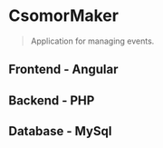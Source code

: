 # CsomorMaker

> Application for managing events.

## Frontend - Angular

## Backend - PHP

## Database - MySql

